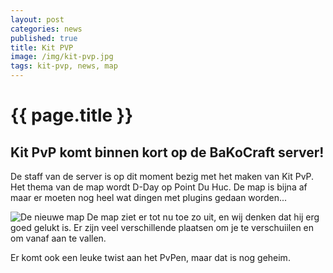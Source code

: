 ```yaml
---
layout: post
categories: news
published: true
title: Kit PVP
image: /img/kit-pvp.jpg
tags: kit-pvp, news, map
---
```


# {{ page.title }}
## Kit PvP komt binnen kort op de BaKoCraft server!
De staff van de server is op dit moment bezig met het maken van Kit PvP. Het thema van de map wordt D-Day op Point Du Huc. De map is bijna af maar er moeten nog heel wat dingen met plugins gedaan worden...

![De nieuwe map](/img/kit-pvp-map.jpg)
De map ziet er tot nu toe zo uit, en wij denken dat hij erg goed gelukt is. Er zijn veel verschillende plaatsen om je te verschuiilen en om vanaf aan te vallen.

Er komt ook een leuke twist aan het PvPen, maar dat is nog geheim.
